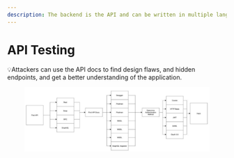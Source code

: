 ```yaml
---
description: The backend is the API and can be written in multiple languages.
---
```


# API Testing

💡Attackers can use the API docs to find design flaws, and hidden endpoints, and get a better understanding of the application.

<figure><img src=".gitbook/assets/image (2) (1).png" alt=""><figcaption></figcaption></figure>
